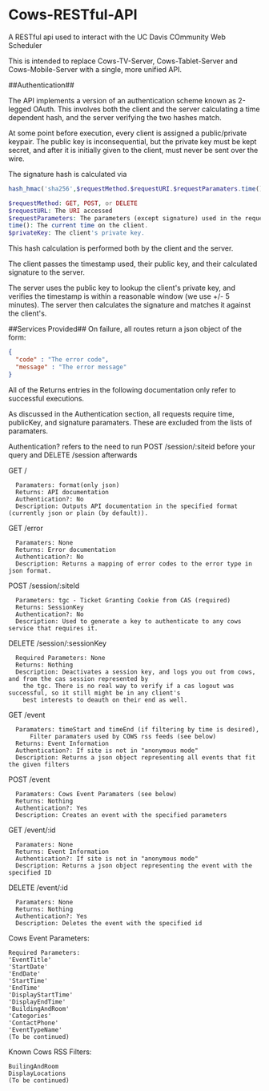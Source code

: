 Cows-RESTful-API
================

A RESTful api used to interact with the UC Davis COmmunity Web Scheduler

This is intended to replace Cows-TV-Server, Cows-Tablet-Server and Cows-Mobile-Server with a single, more unified API.

##Authentication##

The API implements a version of an authentication scheme known as 2-legged OAuth. This involves both the client and the
server calculating a time dependent hash, and the server verifying the two hashes match.

At some point before execution, every client is assigned a public/private keypair. The public key is inconsequential,
but the private key must be kept secret, and after it is initially given to the client, must never be sent over the wire.

The signature hash is calculated via

```php
hash_hmac('sha256',$requestMethod.$requestURI.$requestParamaters.time(),$privateKey)

$requestMethod: GET, POST, or DELETE
$requestURL: The URI accessed
$requestParameters: The parameters (except signature) used in the request.
time(): The current time on the client.
$privateKey: The client's private key.
```

This hash calculation is performed both by the client and the server.

The client passes the timestamp used, their public key, and their calculated signature to the server.

The server uses the public key to lookup the client's private key, and verifies the timestamp is within a reasonable 
window (we use +/- 5 minutes). The server then calculates the signature and matches it against the client's.

##Services Provided##
  On failure, all routes return a json object of the form:
  ```json
  {
    "code" : "The error code",
    "message" : "The error message"
  }
  ```
  
  All of the Returns entries in the following documentation only refer to successful executions.
  
  As discussed in the Authentication section, all requests require time, publicKey, and signature paramaters.
  These are excluded from the lists of paramaters.
  
  Authentication? refers to the need to run POST /session/:siteid before your query and DELETE /session afterwards

  GET /
  
      Paramaters: format(only json)
      Returns: API documentation
      Authentication?: No
      Description: Outputs API documentation in the specified format (currently json or plain (by default)).
  
  GET /error
  
      Paramaters: None
      Returns: Error documentation
      Authentication?: No
      Description: Returns a mapping of error codes to the error type in json format.
  
  POST /session/:siteId
  
      Parameters: tgc - Ticket Granting Cookie from CAS (required)
      Returns: SessionKey
      Authentication?: No
      Description: Used to generate a key to authenticate to any cows service that requires it.
  DELETE /session/:sessionKey
  
      Required Parameters: None
      Returns: Nothing
      Description: Deactivates a session key, and logs you out from cows, and from the cas session represented by
        the tgc. There is no real way to verify if a cas logout was successful, so it still might be in any client's
        best interests to deauth on their end as well.
        
  GET /event
  
      Paramaters: timeStart and timeEnd (if filtering by time is desired), 
          Filter paramaters used by COWS rss feeds (see below)
      Returns: Event Information
      Authentication?: If site is not in "anonymous mode"
      Description: Returns a json object representing all events that fit the given filters
  POST /event
  
      Paramaters: Cows Event Paramaters (see below)
      Returns: Nothing
      Authentication?: Yes
      Description: Creates an event with the specified parameters
      
  GET /event/:id
  
      Paramaters: None
      Returns: Event Information
      Authentication?: If site is not in "anonymous mode"
      Description: Returns a json object representing the event with the specified ID
  DELETE /event/:id
  
      Paramaters: None  
      Returns: Nothing
      Authentication?: Yes
      Description: Deletes the event with the specified id

Cows Event Parameters:

    Required Parameters:
    'EventTitle'
    'StartDate'
    'EndDate'
    'StartTime'
    'EndTime'
    'DisplayStartTime'
    'DisplayEndTime' 
    'BuildingAndRoom'
    'Categories'
    'ContactPhone'
    'EventTypeName'
    (To be continued)

Known Cows RSS Filters:
    
    BuilingAndRoom
    DisplayLocations
    (To be continued)
  
